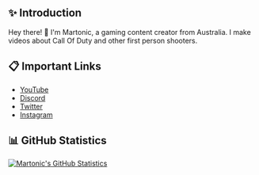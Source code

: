 ## ✨ Introduction

Hey there! 👋 I'm Martonic, a gaming content creator from Australia. I make videos about Call Of Duty and other first person shooters.

## 📋 Important Links

- [YouTube](https://www.youtube.com/Martonic)
- [Discord](https://discord.gg/R5nzBEmv8d)
- [Twitter](https://twitter.com/ItsMartonic)
- [Instagram](https://www.instagram.com/itsmartonic/?hl=en)

## 📊 GitHub Statistics

[![Martonic's GitHub Statistics](https://github-readme-stats.vercel.app/api?username=ItsMartonic&show_icons=true&theme=github_dark)](https://github.com/anuraghazra/github-readme-stats)
